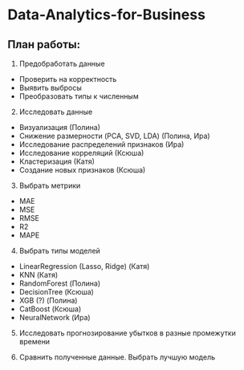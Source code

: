 # Data-Analytics-for-Business

## План работы:

1. Предобработать данные
 * Проверить на корректность
 * Выявить выбросы
 * Преобразовать типы к численным
 
2. Исследовать данные
 * Визуализация (Полина)
 * Снижение размерности (PCA, SVD, LDA) (Полина, Ира)
 * Исследование распределений признаков (Ира)
 * Исследование корреляций (Ксюша)
 * Кластеризация (Катя)
 * Создание новых признаков (Ксюша)
 
3. Выбрать метрики
 * MAE
 * MSE
 * RMSE
 * R2
 * MAPE

4. Выбрать типы моделей
 * LinearRegression (Lasso, Ridge) (Катя)
 * KNN (Катя)
 * RandomForest (Полина)
 * DecisionTree (Ксюша)
 * XGB (?) (Полина)
 * CatBoost (Ксюша)
 * NeuralNetwork (Ира)

5. Исследовать прогнозирование убытков в разные промежутки времени

6. Сравнить полученные данные. Выбрать лучшую модель
